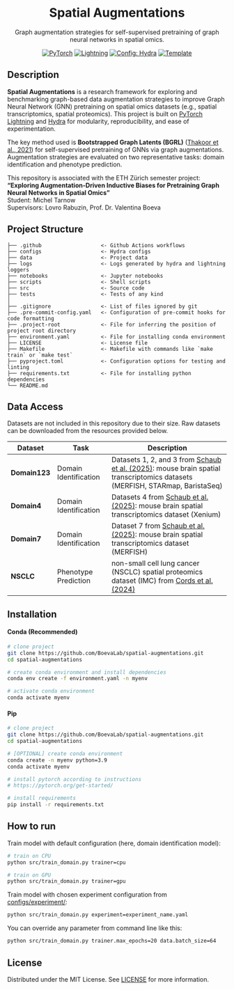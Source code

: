 <div align="center">

# Spatial Augmentations

Graph augmentation strategies for self-supervised pretraining of graph neural networks in spatial omics.

<a href="https://pytorch.org/get-started/locally/"><img alt="PyTorch" src="https://img.shields.io/badge/PyTorch-ee4c2c?logo=pytorch&logoColor=white"></a>
<a href="https://pytorchlightning.ai/"><img alt="Lightning" src="https://img.shields.io/badge/-Lightning-792ee5?logo=pytorchlightning&logoColor=white"></a>
<a href="https://hydra.cc/"><img alt="Config: Hydra" src="https://img.shields.io/badge/Config-Hydra-89b8cd"></a>
<a href="https://github.com/ashleve/lightning-hydra-template"><img alt="Template" src="https://img.shields.io/badge/-Lightning--Hydra--Template-017F2F?style=flat&logo=github&labelColor=gray"></a><br>

</div>

## Description

**Spatial Augmentations** is a research framework for exploring and benchmarking graph-based data augmentation strategies to improve Graph Neural Network (GNN) pretraining on spatial omics datasets (e.g., spatial transcriptomics, spatial proteomics). This project is built on [PyTorch Lightning](https://lightning.ai/) and [Hydra](https://hydra.cc/) for modularity, reproducibility, and ease of experimentation.

The key method used is **Bootstrapped Graph Latents (BGRL)** ([Thakoor et al., 2021](https://arxiv.org/abs/2102.06514)) for self-supervised pretraining of GNNs via graph augmentations. Augmentation strategies are evaluated on two representative tasks: domain identification and phenotype prediction.

This repository is associated with the ETH Zürich semester project:\
**“Exploring Augmentation-Driven Inductive Biases for Pretraining Graph Neural Networks in Spatial Omics”**\
Student: Michel Tarnow\
Supervisors: Lovro Rabuzin, Prof. Dr. Valentina Boeva

## Project Structure

```
├── .github                   <- Github Actions workflows
├── configs                   <- Hydra configs
├── data                      <- Project data
├── logs                      <- Logs generated by hydra and lightning loggers
├── notebooks                 <- Jupyter notebooks
├── scripts                   <- Shell scripts
├── src                       <- Source code
├── tests                     <- Tests of any kind
│
├── .gitignore                <- List of files ignored by git
├── .pre-commit-config.yaml   <- Configuration of pre-commit hooks for code formatting
├── .project-root             <- File for inferring the position of project root directory
├── environment.yaml          <- File for installing conda environment
├── LICENSE                   <- License file
├── Makefile                  <- Makefile with commands like `make train` or `make test`
├── pyproject.toml            <- Configuration options for testing and linting
├── requirements.txt          <- File for installing python dependencies
└── README.md
```

## Data Access

Datasets are not included in this repository due to their size. Raw datasets can be downloaded from the resources provided below.

| Dataset       | Task                  | Description                                                                                                                                                                                         |
| ------------- | --------------------- | --------------------------------------------------------------------------------------------------------------------------------------------------------------------------------------------------- |
| **Domain123** | Domain Identification | Datasets 1, 2, and 3 from [Schaub et al. (2025)](https://academic.oup.com/bioinformatics/article/41/1/btaf005/7945104): mouse brain spatial transcriptomics datasets (MERFISH, STARmap, BaristaSeq) |
| **Domain4**   | Domain Identification | Datasets 4 from [Schaub et al. (2025)](https://academic.oup.com/bioinformatics/article/41/1/btaf005/7945104): mouse brain spatial transcriptomics dataset (Xenium)                                  |
| **Domain7**   | Domain Identification | Dataset 7 from [Schaub et al. (2025)](https://academic.oup.com/bioinformatics/article/41/1/btaf005/7945104): mouse brain spatial transcriptomics dataset (MERFISH)                                  |
| **NSCLC**     | Phenotype Prediction  | non-small cell lung cancer (NSCLC) spatial proteomics dataset (IMC) from [Cords et al. (2024)](<https://www.cell.com/cancer-cell/fulltext/S1535-6108(23)00449-X>)                                   |

## Installation

#### Conda (Recommended)

```bash
# clone project
git clone https://github.com/BoevaLab/spatial-augmentations.git
cd spatial-augmentations

# create conda environment and install dependencies
conda env create -f environment.yaml -n myenv

# activate conda environment
conda activate myenv
```

#### Pip

```bash
# clone project
git clone https://github.com/BoevaLab/spatial-augmentations.git
cd spatial-augmentations

# [OPTIONAL] create conda environment
conda create -n myenv python=3.9
conda activate myenv

# install pytorch according to instructions
# https://pytorch.org/get-started/

# install requirements
pip install -r requirements.txt
```

## How to run

Train model with default configuration (here, domain identification model):

```bash
# train on CPU
python src/train_domain.py trainer=cpu

# train on GPU
python src/train_domain.py trainer=gpu
```

Train model with chosen experiment configuration from [configs/experiment/](configs/experiment/):

```bash
python src/train_domain.py experiment=experiment_name.yaml
```

You can override any parameter from command line like this:

```bash
python src/train_domain.py trainer.max_epochs=20 data.batch_size=64
```

## License

Distributed under the MIT License. See [LICENSE](./LICENSE) for more information.
